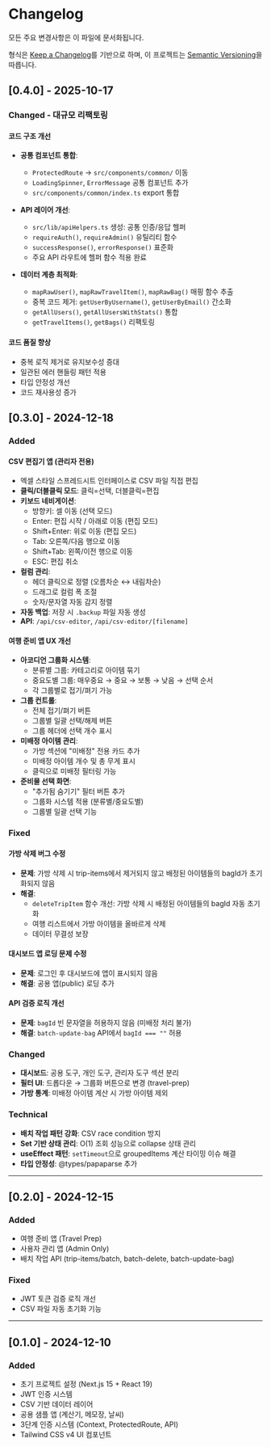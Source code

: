 # Changelog

모든 주요 변경사항은 이 파일에 문서화됩니다.

형식은 [Keep a Changelog](https://keepachangelog.com/ko/1.0.0/)를 기반으로 하며,
이 프로젝트는 [Semantic Versioning](https://semver.org/lang/ko/)을 따릅니다.

## [0.4.0] - 2025-10-17

### Changed - 대규모 리팩토링

#### 코드 구조 개선

- **공통 컴포넌트 통합**:
  - `ProtectedRoute` → `src/components/common/` 이동
  - `LoadingSpinner`, `ErrorMessage` 공통 컴포넌트 추가
  - `src/components/common/index.ts` export 통합

- **API 레이어 개선**:
  - `src/lib/apiHelpers.ts` 생성: 공통 인증/응답 헬퍼
  - `requireAuth()`, `requireAdmin()` 유틸리티 함수
  - `successResponse()`, `errorResponse()` 표준화
  - 주요 API 라우트에 헬퍼 함수 적용 완료

- **데이터 계층 최적화**:
  - `mapRawUser()`, `mapRawTravelItem()`, `mapRawBag()` 매핑 함수 추출
  - 중복 코드 제거: `getUserByUsername()`, `getUserByEmail()` 간소화
  - `getAllUsers()`, `getAllUsersWithStats()` 통합
  - `getTravelItems()`, `getBags()` 리팩토링

#### 코드 품질 향상

- 중복 로직 제거로 유지보수성 증대
- 일관된 에러 핸들링 패턴 적용
- 타입 안정성 개선
- 코드 재사용성 증가

## [0.3.0] - 2024-12-18

### Added

#### CSV 편집기 앱 (관리자 전용)

- 엑셀 스타일 스프레드시트 인터페이스로 CSV 파일 직접 편집
- **클릭/더블클릭 모드**: 클릭=선택, 더블클릭=편집
- **키보드 네비게이션**:
  - 방향키: 셀 이동 (선택 모드)
  - Enter: 편집 시작 / 아래로 이동 (편집 모드)
  - Shift+Enter: 위로 이동 (편집 모드)
  - Tab: 오른쪽/다음 행으로 이동
  - Shift+Tab: 왼쪽/이전 행으로 이동
  - ESC: 편집 취소
- **컬럼 관리**:
  - 헤더 클릭으로 정렬 (오름차순 ↔ 내림차순)
  - 드래그로 컬럼 폭 조절
  - 숫자/문자열 자동 감지 정렬
- **자동 백업**: 저장 시 `.backup` 파일 자동 생성
- **API**: `/api/csv-editor`, `/api/csv-editor/[filename]`

#### 여행 준비 앱 UX 개선

- **아코디언 그룹화 시스템**:
  - 분류별 그룹: 카테고리로 아이템 묶기
  - 중요도별 그룹: 매우중요 → 중요 → 보통 → 낮음 → 선택 순서
  - 각 그룹별로 접기/펴기 가능
- **그룹 컨트롤**:
  - 전체 접기/펴기 버튼
  - 그룹별 일괄 선택/해제 버튼
  - 그룹 헤더에 선택 개수 표시
- **미배정 아이템 관리**:
  - 가방 섹션에 "미배정" 전용 카드 추가
  - 미배정 아이템 개수 및 총 무게 표시
  - 클릭으로 미배정 필터링 가능
- **준비물 선택 화면**:
  - "추가됨 숨기기" 필터 버튼 추가
  - 그룹화 시스템 적용 (분류별/중요도별)
  - 그룹별 일괄 선택 기능

### Fixed

#### 가방 삭제 버그 수정

- **문제**: 가방 삭제 시 trip-items에서 제거되지 않고 배정된 아이템들의 bagId가 초기화되지 않음
- **해결**:
  - `deleteTripItem` 함수 개선: 가방 삭제 시 배정된 아이템들의 bagId 자동 초기화
  - 여행 리스트에서 가방 아이템을 올바르게 삭제
  - 데이터 무결성 보장

#### 대시보드 앱 로딩 문제 수정

- **문제**: 로그인 후 대시보드에 앱이 표시되지 않음
- **해결**: 공용 앱(public) 로딩 추가

#### API 검증 로직 개선

- **문제**: `bagId` 빈 문자열을 허용하지 않음 (미배정 처리 불가)
- **해결**: `batch-update-bag` API에서 `bagId === ""` 허용

### Changed

- **대시보드**: 공용 도구, 개인 도구, 관리자 도구 섹션 분리
- **필터 UI**: 드롭다운 → 그룹화 버튼으로 변경 (travel-prep)
- **가방 통계**: 미배정 아이템 계산 시 가방 아이템 제외

### Technical

- **배치 작업 패턴 강화**: CSV race condition 방지
- **Set 기반 상태 관리**: O(1) 조회 성능으로 collapse 상태 관리
- **useEffect 패턴**: `setTimeout`으로 groupedItems 계산 타이밍 이슈 해결
- **타입 안정성**: @types/papaparse 추가

---

## [0.2.0] - 2024-12-15

### Added

- 여행 준비 앱 (Travel Prep)
- 사용자 관리 앱 (Admin Only)
- 배치 작업 API (trip-items/batch, batch-delete, batch-update-bag)

### Fixed

- JWT 토큰 검증 로직 개선
- CSV 파일 자동 초기화 기능

---

## [0.1.0] - 2024-12-10

### Added

- 초기 프로젝트 설정 (Next.js 15 + React 19)
- JWT 인증 시스템
- CSV 기반 데이터 레이어
- 공용 샘플 앱 (계산기, 메모장, 날씨)
- 3단계 인증 시스템 (Context, ProtectedRoute, API)
- Tailwind CSS v4 UI 컴포넌트
